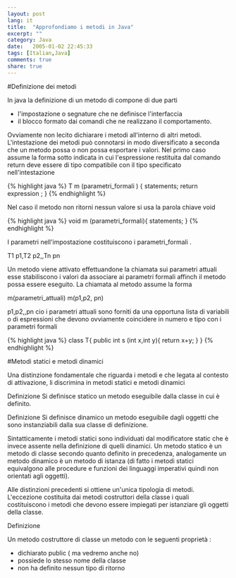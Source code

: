 ```yaml
---
layout: post
lang: it
title:  "Approfondiamo i metodi in Java"
excerpt: ""
category: Java
date:   2005-01-02 22:45:33
tags: [Italian,Java]
comments: true
share: true
---
```


#Definizione dei metodi 

In java la definizione di un metodo di compone di due parti

* l'impostazione o segnature che ne definisce l'interfaccia
* il blocco formato dai comandi che ne realizzano il comportamento.

Ovviamente non  lecito dichiarare i metodi all'interno di altri metodi. 
L'intestazione dei metodi può connotarsi in modo diversificato a seconda che un metodo possa o non possa esportare i valori. 
Nel primo caso assume la forma sotto indicata in cui l'espressione restituita dal comando return deve essere di tipo compatibile
con il tipo specificato nell'intestazione

{% highlight java %}
T m (parametri_formali ) {
   statements;
   return expression ;
}
{% endhighlight %}

Nel caso il metodo non ritorni nessun valore si usa la parola chiave void

{% highlight java %}
void m (parametri_formali){
   statements;
}
{% endhighlight %}

I parametri nell'impostazione costituiscono i parametri_formali .


T1 p1,T2 p2,,Tn pn 

Un metodo viene attivato effettuandone la chiamata sui parametri attuali esse stabiliscono 
i valori da associare ai parametri formali affinch il metodo possa essere eseguito. La chiamata al metodo assume la forma

m(parametri_attuali) 
m(p1,p2, pn) 

p1,p2,,pn cio i parametri attuali sono forniti da una opportuna lista di variabili o di espressioni che 
devono ovviamente coincidere in numero e tipo con i parametri formali

{% highlight java %}
class T{
   public int s (int x,int y){
     return x+y;
   }
}
{% endhighlight %}

#Metodi statici e metodi dinamici

Una distinzione fondamentale che riguarda i metodi e che  legata al contesto di attivazione, li discrimina in 
metodi statici e metodi dinamici 

Definizione Si definisce statico un metodo eseguibile dalla classe in cui è definito. 

Definizione 
Si definisce dinamico un metodo eseguibile dagli oggetti che sono instanziabili dalla sua classe di definizione.

Sintatticamente i metodi statici sono individuati dal modificatore static che è invece assente nella definizione di quelli dinamici.
Un metodo statico è un metodo di classe secondo quanto definito in precedenza, analogamente un metodo dinamico è un metodo di 
istanza (di fatto i metodi statici equivalgono alle procedure e funzioni dei linguaggi imperativi quindi non orientati agli oggetti).

Alle distinzioni precedenti si ottiene un'unica tipologia di metodi. L'eccezione  costituita dai metodi costruttori della classe 
i quali costituiscono i metodi che devono essere impiegati per istanziare gli oggetti della classe.

Definizione

Un metodo costruttore di classe  un metodo con le seguenti proprietà :
* dichiarato public ( ma vedremo anche no)
* possiede lo stesso nome della classe
* non ha definito nessun tipo di ritorno
